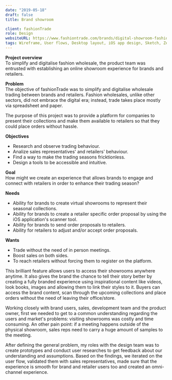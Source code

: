 ```yaml
---
date: "2019-05-18"
draft: false
title: Brand showroom

client: fashionTrade
role: Design
websiteURL: https://www.fashiontrade.com/brands/digital-showroom-fashion/
tags: Wireframe, User flows, Desktop layout, iOS app design, Sketch, Zeplin, InVision
---
```


**Project overview**  
To simplify and digitalise fashion wholesale, the product team was entrusted with establishing an online showroom experience for brands and retailers.

**Problem**  
The objective of fashionTrade was to simplify and digitalise wholesale trading between brands and retailers. Fashion wholesales, unlike other sectors, did not embrace the digital era; instead, trade takes place mostly via spreadsheet and paper.

The purpose of this project was to provide a platform for companies to present their collections and make them available to retailers so that they could place orders without hassle.

**Objectives**  
- Research and observe trading behaviour.
- Analize sales representatives' and retailers' behaviour.
- Find a way to make the trading seasons fricktionless. 
- Design a tools to be accessible and intuitive. 

**Goal**  
How might we create an experience that allows brands to engage and connect with retailers in order to enhance their trading season?

**Needs**  
- Ability for brands to create virtual showrooms to represent their seasonal collections.
- Ability for brands to create a retailer specific order proposal by using the iOS application's scanner tool.
- Ability for brands to send order proposals to retailers.
- Ability for retailers to adjust and/or accept order proposals.

**Wants**  
- Trade without the need of in person meetings.
- Boost sales on both sides.
- To reach retailers without forcing them to register on the platform. 


This brilliant feature allows users to access their showrooms anywhere anytime. It also gives the brand the chance to tell their story better by creating a fully branded experience using inspirational content like videos, look books, images and allowing them to link their styles to it.
Buyers can access the brand content, scan through the upcoming collections and place orders without the need of leaving their office/store.

Working closely with brand users, sales, development team and the product owner, first we needed to get to a common understanding regarding the users and market's problems: visiting showrooms was costly and time consuming. An other pain point: if a meeting happens outside of the physical showroom, sales reps need to carry a huge amount of samples to the meeting.

After defining the general problem, my roles with the design team was to create prototypes and conduct user researches to get feedback about our understanding and assumptions. Based on the findings, we iterated on the user flow, validated them with sales representatives, made sure that the experience is smooth for brand and retailer users too and created an omni-channel experience. 